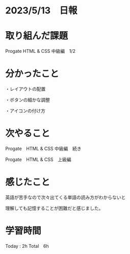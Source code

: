 # 2023/5/13　日報

# 取り組んだ課題
  Progate HTML & CSS 中級編　1/2

# 分かったこと
  ・レイアウトの配置
  
  ・ボタンの細かな調整
  
  ・アイコンの付け方
  
# 次やること
  Progate　HTML & CSS 中級編　続き
  
  Progate　HTML & CSS　上級編
  
# 感じたこと
  英語が苦手なので次々出てくる単語の読み方がわからないと
  
  理解しても記憶することが困難だと感じました。
  
# 学習時間

  Today : 2h Total　6h

